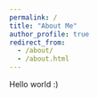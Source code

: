 ```yaml
---
permalink: /
title: "About Me"
author_profile: true
redirect_from: 
  - /about/
  - /about.html
---
```

Hello world :)
